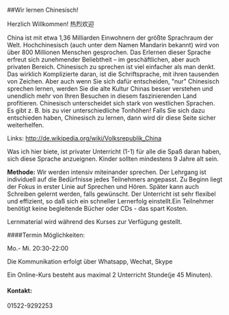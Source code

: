##Wir lernen Chinesisch!

Herzlich Willkommen!
热烈欢迎

China ist mit etwa 1,36 Milliarden Einwohnern der größte Sprachraum der Welt. Hochchinesisch (auch unter dem Namen Mandarin bekannt) wird von über 800 Millionen Menschen gesprochen. Das Erlernen dieser Sprache erfreut sich zunehmender Beliebtheit – im geschäftlichen, aber auch privaten Bereich.
Chinesisch zu sprechen ist viel einfacher als man denkt. Das wirklich Komplizierte daran, ist die Schriftsprache, mit ihren tausenden von Zeichen. Aber auch wenn Sie sich dafür entscheiden, "nur" Chinesisch sprechen lernen, werden Sie die alte Kultur Chinas besser verstehen und unendlich mehr von Ihren Besuchen in diesem faszinierenden Land profitieren. Chinesisch unterscheidet sich stark von westlichen Sprachen. Es gibt z. B. bis zu vier unterschiedliche Tonhöhen!
Falls Sie sich dazu entschieden haben, Chinesisch zu lernen, dann wird dir diese Seite sicher weiterhelfen.

Links: http://de.wikipedia.org/wiki/Volksrepublik_China 

Was ich hier biete, ist privater Unterricht (1-1) für alle die Spaß daran haben, sich diese Sprache anzueignen. Kinder sollten mindestens 9 Jahre alt sein.

__Methode:__ Wir werden intensiv miteinander sprechen. Der Lehrgang ist individuell auf die Bedürfnisse jedes Teilnehmers angepasst. Zu Beginn liegt der Fokus in erster Linie auf Sprechen und Hören. Später kann auch Schreiben gelernt werden, falls gewünscht. Der Unterricht ist sehr flexibel und effizient, so daß sich ein schneller Lernerfolg einstellt.Ein Teilnehmer benötigt keine begleitende Bücher oder CDs - das spart Kosten. 

Lernmaterial wird während des Kurses zur Verfügung gestellt.


####Termin Möglichkeiten:

Mo.- Mi. 20:30-22:00 

Die Kommunikation erfolgt über Whatsapp, Wechat, Skype

Ein Online-Kurs besteht aus maximal 2 Unterricht Stunde(je 45 Minuten).


#### Kontakt:
01522-9292253